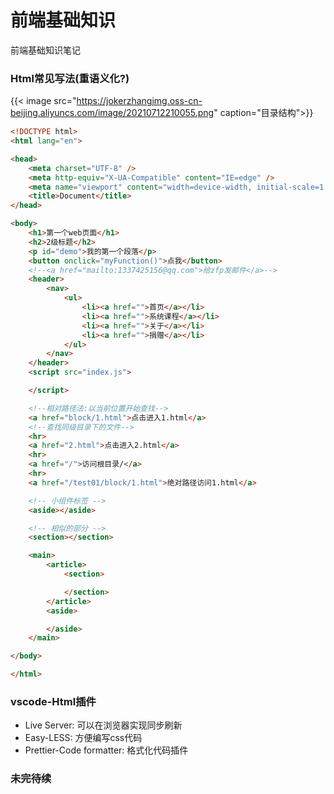 # 前端基础知识


前端基础知识笔记

<!--more-->
### Html常见写法(重语义化?)

{{< image src="https://jokerzhangimg.oss-cn-beijing.aliyuncs.com/image/20210712210055.png" caption="目录结构">}}

```html
<!DOCTYPE html>
<html lang="en">

<head>
    <meta charset="UTF-8" />
    <meta http-equiv="X-UA-Compatible" content="IE=edge" />
    <meta name="viewport" content="width=device-width, initial-scale=1.0" />
    <title>Document</title>
</head>

<body>
    <h1>第一个web页面</h1>
    <h2>2级标题</h2>
    <p id="demo">我的第一个段落</p>
    <button onclick="myFunction()">点我</button>
    <!--<a href="mailto:1337425156@qq.com">给zfp发邮件</a>-->
    <header>
        <nav>
            <ul>
                <li><a href="">首页</a></li>
                <li><a href="">系统课程</a></li>
                <li><a href="">关于</a></li>
                <li><a href="">捐赠</a></li>
            </ul>
        </nav>
    </header>
    <script src="index.js">

    </script>

    <!--相对路径法:以当前位置开始查找-->
    <a href="block/1.html">点击进入1.html</a>
    <!--查找同级目录下的文件-->
    <hr>
    <a href="2.html">点击进入2.html</a>
    <hr>
    <a href="/">访问根目录/</a>
    <hr>
    <a href="/test01/block/1.html">绝对路径访问1.html</a>

    <!-- 小组件标签 -->
    <aside></aside>

    <!-- 相似的部分 -->
    <section></section>

    <main>
        <article>
            <section>

            </section>
        </article>
        <aside>

        </aside>
    </main>

</body>

</html>
```

### vscode-Html插件

- Live Server: 可以在浏览器实现同步刷新
- Easy-LESS: 方便编写css代码
- Prettier-Code formatter: 格式化代码插件 


### 未完待续
